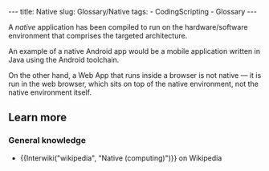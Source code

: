 --- title: Native slug: Glossary/Native tags: - CodingScripting - Glossary ---

A *native* application has been compiled to run on the hardware/software environment that comprises the targeted architecture.

An example of a native Android app would be a mobile application written in Java using the Android toolchain.

On the other hand, a Web App that runs inside a browser is not native — it is run in the web browser, which sits on top of the native environment, not the native environment itself.

Learn more
----------

### General knowledge

-   {{Interwiki("wikipedia", "Native (computing)")}} on Wikipedia
